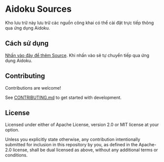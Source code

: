 # Aidoku Sources
Kho lưu trữ này lưu trữ các nguồn công khai có thể cài đặt trực tiếp thông qua ứng dụng Aidoku.

## Cách sử dụng
[Nhấn vào đây để thêm Source](https://aidoku.app/add-source-list/?url=https://raw.githubusercontent.com/JustaTama/Aidoku-VN-Sources/gh-pages/).
Khi nhấn vào sẽ tự chuyển tiếp qua ứng dụng Aidoku.

## Contributing
Contributions are welcome!

See [CONTRIBUTING.md](./.github/CONTRIBUTING.md) to get started with development.

## License
Licensed under either of Apache License, version 2.0 or MIT license at your option.

Unless you explicitly state otherwise, any contribution intentionally submitted for inclusion in this repository by you, as defined in the Apache-2.0 license, shall be dual licensed as above, without any additional terms or conditions.
